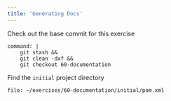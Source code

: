 ```yaml
---
title: 'Generating Docs'
---
```


Check out the base commit for this exercise
```terminal:execute
command: |
    git stash && 
    git clean -dxf && 
    git checkout 60-documentation
```

Find the `initial` project directory
```editor:open-file
file: ~/exercises/60-documentation/initial/pom.xml
```